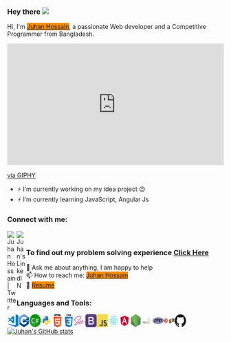 ### Hey there <img src="https://media.giphy.com/media/hvRJCLFzcasrR4ia7z/giphy.gif" width="25px">
<p align="left">Hi, I'm <a href="https://www.linkedin.com/in/juhan-hossain/" style="background-color:darkorange;">Juhan Hossain</a>, a passionate Web developer and a Competitive Programmer from Bangladesh.</p>
<div style="width:100%;height:0;padding-bottom:56%;position:relative;"><iframe src="https://giphy.com/embed/f3iwJFOVOwuy7K6FFw" width="100%" height="100%" style="position:absolute" frameBorder="0" class="giphy-embed" allowFullScreen></iframe></div><p><a href="https://giphy.com/gifs/Pluralsight-man-development-developer-f3iwJFOVOwuy7K6FFw">via GIPHY</a></p>

- :zap: I’m currently working on my idea project :wink:
- :zap: I’m currently learning JavaScript, Angular Js

### Connect with me:

<a href="https://twitter.com/Juhan57846908">
  <img align="left" alt="Juhan Hossain | Twitter" width="22px" src="https://raw.githubusercontent.com/peterthehan/peterthehan/master/assets/twitter.svg" />
</a>
<a href="https://www.linkedin.com/in/juhan-hossain/">
  <img align="left" alt="Juhan's LinkedIN" width="22px" src="https://raw.githubusercontent.com/peterthehan/peterthehan/master/assets/linkedin.svg" />
</a>
<br />

### To find out my problem solving experience [Click Here](https://www.stopstalk.com/user/profile/Juhan_hossain)

<!--   <img align="right" alt="GIF" src="https://media.giphy.com/media/f3iwJFOVOwuy7K6FFw/giphy.gif" /> -->
💬 Ask me about anything, I am happy to help
<br>
📫 How to reach me: <a href="Juhanhossain@gmail.com" style="background-color:darkorange;">Juhan Hossain</a>
<br>
📝 <a href="https://cutt.ly/3vAqeTW" style="background-color:darkorange;">Resume</a>
<br>

### Languages and Tools:
<div>
<img height="30" align="left" alt="Visual Studio Code" width="26px" src="https://raw.githubusercontent.com/github/explore/80688e429a7d4ef2fca1e82350fe8e3517d3494d/topics/visual-studio-code/visual-studio-code.png" />
<img height="30" align="left" alt="Cpp" width="26px" src="https://raw.githubusercontent.com/github/explore/80688e429a7d4ef2fca1e82350fe8e3517d3494d/topics/cpp/cpp.png" />
<img height="30" align="left" alt="C Sharp" width="26px" src="https://raw.githubusercontent.com/github/explore/80688e429a7d4ef2fca1e82350fe8e3517d3494d/topics/csharp/csharp.png" />
<img height="30" align="left" alt="Python" width="26px" src="https://raw.githubusercontent.com/github/explore/80688e429a7d4ef2fca1e82350fe8e3517d3494d/topics/python/python.png" />
<img height="30" align="left" alt="HTML5" width="26px" src="https://raw.githubusercontent.com/github/explore/80688e429a7d4ef2fca1e82350fe8e3517d3494d/topics/html/html.png" />
<img height="30" align="left" alt="CSS3" width="26px" src="https://raw.githubusercontent.com/github/explore/80688e429a7d4ef2fca1e82350fe8e3517d3494d/topics/css/css.png" />
<img height="30" align="left" alt="Sass" width="26px" src="https://raw.githubusercontent.com/github/explore/80688e429a7d4ef2fca1e82350fe8e3517d3494d/topics/sass/sass.png" />
<img height="30" align="left" alt="Bootstrap" width="26px" src="https://raw.githubusercontent.com/github/explore/80688e429a7d4ef2fca1e82350fe8e3517d3494d/topics/bootstrap/bootstrap.png" />
<img height="30" align="left" alt="JavaScript" width="26px" src="https://raw.githubusercontent.com/github/explore/80688e429a7d4ef2fca1e82350fe8e3517d3494d/topics/javascript/javascript.png" />
<img height="30" align="left" alt="React" width="26px" src="https://raw.githubusercontent.com/github/explore/80688e429a7d4ef2fca1e82350fe8e3517d3494d/topics/react/react.png" />
<img height="30" align="left" alt="Angular" width="26px" src="https://raw.githubusercontent.com/github/explore/80688e429a7d4ef2fca1e82350fe8e3517d3494d/topics/angular/angular.png" />
<img height="30" align="left" alt="Node.js" width="26px" src="https://raw.githubusercontent.com/github/explore/80688e429a7d4ef2fca1e82350fe8e3517d3494d/topics/nodejs/nodejs.png" />
<img height="30" align="left" alt="MySQL" width="26px" src="https://raw.githubusercontent.com/github/explore/80688e429a7d4ef2fca1e82350fe8e3517d3494d/topics/mysql/mysql.png" />
<img height="30" align="left" alt="Php" width="26px" src="https://raw.githubusercontent.com/github/explore/80688e429a7d4ef2fca1e82350fe8e3517d3494d/topics/php/php.png" />
<img height="30" align="left" alt="Git" width="26px" src="https://raw.githubusercontent.com/github/explore/80688e429a7d4ef2fca1e82350fe8e3517d3494d/topics/git/git.png" />
<img height="30" align="left" alt="GitHub" width="26px" src="https://raw.githubusercontent.com/github/explore/78df643247d429f6cc873026c0622819ad797942/topics/github/github.png" />
</div>
<br />

[![Juhan's GitHub stats](https://github-readme-stats.vercel.app/api?username=Juhan-Hossain&show_icons=true&theme=radical)](https://github.com/Juhan-Hossain/github-readme-stats)

